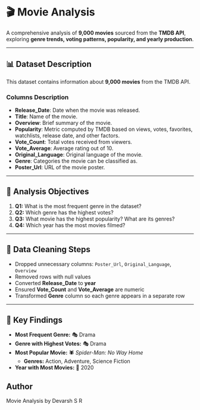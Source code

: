 # 🎬 Movie Analysis

A comprehensive analysis of **9,000 movies** sourced from the **TMDB API**, exploring **genre trends, voting patterns, popularity, and yearly production**.

---

## 📊 Dataset Description
This dataset contains information about **9,000 movies** from the TMDB API.

### **Columns Description**
- **Release_Date**: Date when the movie was released.  
- **Title**: Name of the movie.  
- **Overview**: Brief summary of the movie.  
- **Popularity**: Metric computed by TMDB based on views, votes, favorites, watchlists, release date, and other factors.  
- **Vote_Count**: Total votes received from viewers.  
- **Vote_Average**: Average rating out of 10.  
- **Original_Language**: Original language of the movie.  
- **Genre**: Categories the movie can be classified as.  
- **Poster_Url**: URL of the movie poster.  

---

## 🎯 Analysis Objectives
1. **Q1:** What is the most frequent genre in the dataset?  
2. **Q2:** Which genre has the highest votes?  
3. **Q3:** What movie has the highest popularity? What are its genres?  
4. **Q4:** Which year has the most movies filmed?  

---

## 🧹 Data Cleaning Steps
- Dropped unnecessary columns: `Poster_Url`, `Original_Language`, `Overview`
- Removed rows with null values
- Converted **Release_Date** to **year**
- Ensured **Vote_Count** and **Vote_Average** are numeric
- Transformed **Genre** column so each genre appears in a separate row

---

## 📌 Key Findings
- **Most Frequent Genre:** 🎭 Drama  
- **Genre with Highest Votes:** 🎭 Drama  
- **Most Popular Movie:** 🕷 *Spider-Man: No Way Home*  
  - **Genres:** Action, Adventure, Science Fiction  
- **Year with Most Movies:** 📅 2020  

## Author

Movie Analysis by Devarsh S R
